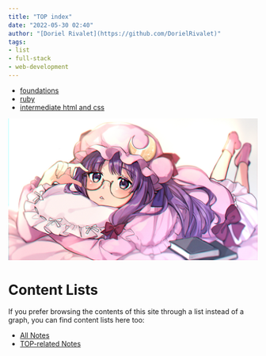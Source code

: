 ```yaml
---
title: "TOP index"
date: "2022-05-30 02:40"
author: "[Doriel Rivalet](https://github.com/DorielRivalet)"
tags:
- list
- full-stack
- web-development
---
```


- [foundations](notes/the-odin-project/foundations/foundations-summary.md)
- [ruby]()
- [intermediate html and css]()

[![Example Image](https://github.com/DorielRivalet/quartz/blob/hugo/content/notes/images/Pasted-image-20220530204411.jpg?raw=true)](https://www.pixiv.net/en/artworks/82220608)


# Content Lists
If you prefer browsing the contents of this site through a list instead of a graph, you can find content lists here too:

- [All Notes](notes/)
- [TOP-related Notes](tags/the-odin-project)


